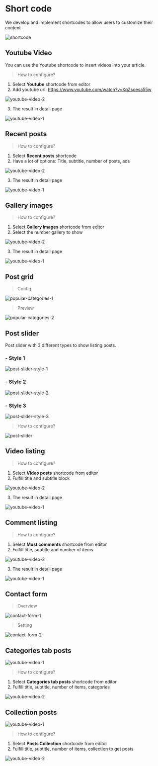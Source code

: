 # Short code

We develop and implement shortcodes to allow users to customize their content

![shortcode](_images/shortcodes/shotcode-overview.png)

## Youtube Video

You can use the Youtube shortcode to insert videos into your article.

> How to configure?

1. Select __Youtube__ shortcode from editor
2. Add youtube url: https://www.youtube.com/watch?v=XqZsoesa55w

![youtube-video-2](_images/shortcodes/youtube-video-2.png)

3. The result in detail page

![youtube-video-1](_images/shortcodes/youtube-video-1.png)

## Recent posts

> How to configure?

1. Select __Recent posts__ shortcode
2. Have a lot of options: Title, subtitle, number of posts, ads

![youtube-video-2](_images/shortcodes/recent_posts_config.png)

3. The result in detail page

![youtube-video-1](_images/shortcodes/recent_posts_preview.png)

## Gallery images

> How to configure?

1. Select __Gallery images__ shortcode from editor
2. Select the number gallery to show

![youtube-video-2](_images/shortcodes/gallery_image_config.png)

3. The result in detail page

![youtube-video-1](_images/shortcodes/gallery_image_preview.png)

## Post grid

> Config

![popular-categories-1](_images/shortcodes/post_grid_config.png)

> Preview

![popular-categories-2](_images/shortcodes/post_grid_preview.png)

## Post slider

Post slider with 3 different types to show listing posts.

### - Style 1

![post-slider-style-1](_images/shortcodes/post_slider_1_preview.png)

### - Style 2

![post-slider-style-2](_images/shortcodes/post_slider_2_preview.png)

### - Style 3

![post-slider-style-3](_images/shortcodes/post_slider_3_preview.png)

> How to configure?

![post-slider](_images/shortcodes/post_slider_config.png)

## Video listing

> How to configure?

1. Select __Video posts__ shortcode from editor
2. Fulfill title and subtitle block

![youtube-video-2](_images/shortcodes/video_post_config.png)

3. The result in detail page

![youtube-video-1](_images/shortcodes/video_post_preview.png)

## Comment listing

> How to configure?

1. Select __Most comments__ shortcode from editor
2. Fulfill title, subtitle and number of items

![youtube-video-2](_images/shortcodes/most_comment_config.png)

3. The result in detail page

![youtube-video-1](_images/shortcodes/most_comment_preview.png)

## Contact form

> Overview

![contact-form-1](_images/shortcodes/contact-form-preview.png)

> Setting

![contact-form-2](_images/shortcodes/contact_config.png)

## Categories tab posts

![youtube-video-1](_images/shortcodes/category_tab_posts_preview.png)

> How to configure?

1. Select __Categories tab posts__ shortcode from editor
2. Fulfill title, subtitle, number of items, categories

![youtube-video-2](_images/shortcodes/category_tab_posts_config.png)

## Collection posts

![youtube-video-1](_images/shortcodes/collection_posts_preview.png)

> How to configure?

1. Select __Posts Collection__ shortcode from editor
2. Fulfill title, subtitle, number of items, collection to get posts

![youtube-video-2](_images/shortcodes/collection_posts_config.png)